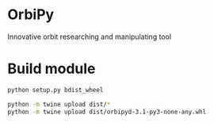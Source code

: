 # OrbiPy
Innovative orbit researching and manipulating tool 

# Build module

```bash
python setup.py bdist_wheel

python -m twine upload dist/*
python -m twine upload dist/orbipyd-3.1-py3-none-any.whl 
```
